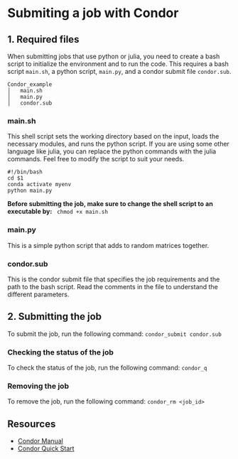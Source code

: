 # Submiting a job with Condor
## 1. Required files
When submitting jobs that use python or julia, you need to create a bash script to initialize the environment and to run the code. 
This requires a bash script `main.sh`, a python script, `main.py`, and a condor submit file `condor.sub`.
```
Condor_example
│   main.sh
│   main.py
│   condor.sub
```
### main.sh
This shell script sets the working directory based on the input, loads the necessary modules, and runs the python script. If you are using some other language like julia, you can replace the python commands with the julia commands. Feel free to modify the script to suit your needs.
```
#!/bin/bash
cd $1
conda activate myenv
python main.py
```
**Before submitting the job, make sure to change the shell script to an executable by:**
``` chmod +x main.sh```

### main.py 
This is a simple python script that adds to random matrices together.

### condor.sub
This is the condor submit file that specifies the job requirements and the path to the bash script. Read the comments in the file to understand the different parameters.

## 2. Submitting the job
To submit the job, run the following command:
```condor_submit condor.sub```
### Checking the status of the job
To check the status of the job, run the following command:
```condor_q```
### Removing the job
To remove the job, run the following command:
```condor_rm <job_id>```

## Resources
- [Condor Manual](https://htcondor.readthedocs.io/en/latest/index.html)
- [Condor Quick Start](https://htcondor.readthedocs.io/en/latest/users-manual/quick-start-guide.html)